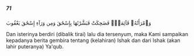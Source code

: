 ##### 71

<span class="ayah">وَٱمْرَأَتُهُۥ قَآئِمَةٌۭ فَضَحِكَتْ فَبَشَّرْنَٰهَا بِإِسْحَٰقَ وَمِن وَرَآءِ إِسْحَٰقَ يَعْقُوبَ</span>

<span class="ayah_translation">Dan isterinya berdiri (dibalik tirai) lalu dia tersenyum, maka Kami sampaikan kepadanya berita gembira tentang (kelahiran) Ishak dan dari Ishak (akan lahir puteranya) Ya'qub.</span>
